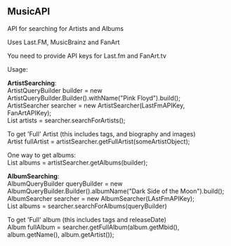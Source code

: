 ## MusicAPI

API for searching for Artists and Albums

Uses Last.FM, MusicBrainz and FanArt

You need to provide API keys for Last.fm and FanArt.tv

Usage:

**ArtistSearching**:<br/>
ArtistQueryBuilder builder = new ArtistQueryBuilder.Builder().withName("Pink Floyd").build();<br/>
ArtistSearcher searcher = new ArtistSearcher(LastFmAPIKey, FanArtAPIKey);<br/>
List<Artists> artists = searcher.searchForArtists();<br/>

To get 'Full' Artist (this includes tags, and biography and images)<br/>
Artist fullArtist = artistSearcher.getFullArtist(someArtistObject);<br/>

One way to get albums:<br/>
List<ArtistAlbums> albums = artistSearcher.getAlbums(builder);<br/>

**AlbumSearching**:<br/>
AlbumQueryBuilder queryBuilder = new AlbumQueryBuilder.Builder().albumName("Dark Side of the Moon").build();<br/>
AlbumSearcher searcher = new AlbumSearcher(LAstFmAPIKey);<br/>
List<Album> albums = searcher.searchForAlbums(queryBuilder)<br/>

To get 'Full' album (this includes tags and releaseDate)<br/>
Album fullAlbum = searcher.getFullAlbum(album.getMbid(), album.getName(), album.getArtist());<br/>

